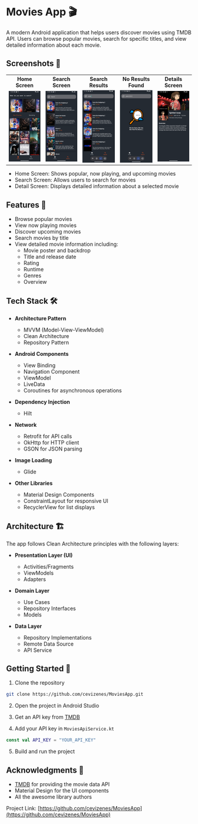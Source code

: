 # Movies App 🎬

A modern Android application that helps users discover movies using TMDB API. Users can browse popular movies, search for specific titles, and view detailed information about each movie.

## Screenshots 📱
<table>
  <tr>
    <td align="center"><strong>Home Screen</strong></td>
    <td align="center"><strong>Search Screen</strong></td>
    <td align="center"><strong>Search Results</strong></td>
    <td align="center"><strong>No Results Found</strong></td>
    <td align="center"><strong>Details Screen</strong></td>
  </tr>
  <tr>
    <td><img src="screenshots/home_screen.png" width="200"/></td>
    <td><img src="screenshots/search_screen.png" width="200"/></td>
    <td><img src="screenshots/search_yes_result.png" width="200"/></td>
    <td><img src="screenshots/search_no_result.png" width="200"/></td>
    <td><img src="screenshots/detail_screen.png" width="200"/></td>
  </tr>
</table>

- Home Screen: Shows popular, now playing, and upcoming movies
- Search Screen: Allows users to search for movies
- Detail Screen: Displays detailed information about a selected movie

## Features 🌟

- Browse popular movies
- View now playing movies
- Discover upcoming movies
- Search movies by title
- View detailed movie information including:
  - Movie poster and backdrop
  - Title and release date
  - Rating
  - Runtime
  - Genres
  - Overview

## Tech Stack 🛠️

- **Architecture Pattern**
  - MVVM (Model-View-ViewModel)
  - Clean Architecture
  - Repository Pattern

- **Android Components**
  - View Binding
  - Navigation Component
  - ViewModel
  - LiveData
  - Coroutines for asynchronous operations

- **Dependency Injection**
  - Hilt

- **Network**
  - Retrofit for API calls
  - OkHttp for HTTP client
  - GSON for JSON parsing

- **Image Loading**
  - Glide

- **Other Libraries**
  - Material Design Components
  - ConstraintLayout for responsive UI
  - RecyclerView for list displays

## Architecture 🏗️

The app follows Clean Architecture principles with the following layers:

- **Presentation Layer (UI)**
  - Activities/Fragments
  - ViewModels
  - Adapters

- **Domain Layer**
  - Use Cases
  - Repository Interfaces
  - Models

- **Data Layer**
  - Repository Implementations
  - Remote Data Source
  - API Service

## Getting Started 🚀

1. Clone the repository
```bash
git clone https://github.com/cevizenes/MoviesApp.git
```

2. Open the project in Android Studio

3. Get an API key from [TMDB](https://www.themoviedb.org/documentation/api)

4. Add your API key in `MoviesApiService.kt`
```kotlin
const val API_KEY = "YOUR_API_KEY"
```

5. Build and run the project


## Acknowledgments 👏

- [TMDB](https://www.themoviedb.org/) for providing the movie data API
- Material Design for the UI components
- All the awesome library authors


Project Link: [https://github.com/cevizenes/MoviesApp](https://github.com/cevizenes/MoviesApp) 
